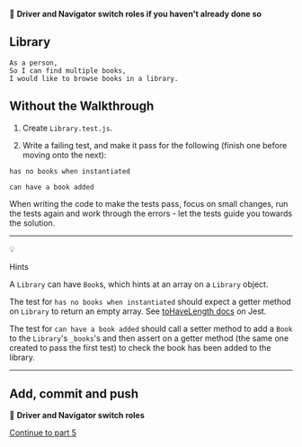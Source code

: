 :twisted_rightwards_arrows: **Driver and Navigator switch roles if you haven't already done so**

## Library

```
As a person,
So I can find multiple books,
I would like to browse books in a library.
```

## Without the Walkthrough

1. Create `Library.test.js`.

2. Write a failing test, and make it pass for the following (finish one before moving onto the next):

```
has no books when instantiated
```

```
can have a book added
```

When writing the code to make the tests pass, focus on small changes, run the tests again and work through the errors - let the tests guide you towards the solution.

***
:bulb:

Hints

A `Library` can have `Book`s, which hints at an array on a `Library` object.

The test for `has no books when instantiated` should expect a getter method on `Library` to return an empty array. See [toHaveLength docs](https://facebook.github.io/jest/docs/expect.html#tohavelengthnumber) on Jest.

The test for `can have a book added` should call a setter method to add a `Book` to the `Library`'s `_books`'s and then assert on a getter method (the same one created to pass the first test) to check the book has been added to the library.
***

## Add, commit and push

:twisted_rightwards_arrows: **Driver and Navigator switch roles**

[Continue to part 5](lesson1_part5.md)
